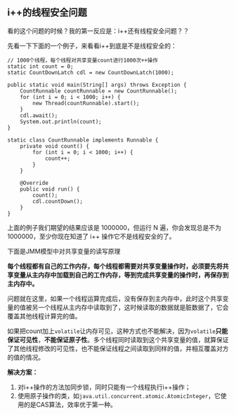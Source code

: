 ## i++的线程安全问题

看的这个问题的时候？我的第一反应是：i++还有线程安全问题？？

先看一下下面的一个例子，来看看i++到底是不是线程安全的：
```
// 1000个线程，每个线程对共享变量count进行1000次++操作
static int count = 0;
static CountDownLatch cdl = new CountDownLatch(1000);

public static void main(String[] args) throws Exception {
    CountRunnable countRunnable = new CountRunnable();
    for (int i = 0; i < 1000; i++) {
        new Thread(countRunnable).start();
    }
    cdl.await();
    System.out.println(count);
}

static class CountRunnable implements Runnable {
    private void count() {
        for (int i = 0; i < 1000; i++) {
            count++;
        }
    }

    @Override
    public void run() {
        count();
        cdl.countDown();
    }
}
```
上面的例子我们期望的结果应该是 1000000，但运行 N 遍，你会发现总是不为 1000000，至少你现在知道了 i++ 操作它不是线程安全的了。

下面是JMM模型中对共享变量的读写原理

**每个线程都有自己的工作内存，每个线程都需要对共享变量操作时，必须要先将共享变量从主内存中加载到自己的工作内存，等到完成共享变量的操作时，再保存到主内存中。**

问题就在这里，如果一个线程运算完成后，没有保存到主内存中，此时这个共享变量的值被另一个线程从主内存中读取到了，这时候读取的数据就是脏数据了，它会覆盖其他线程计算完的值。

如果把count加上`volatile`让内存可见，这种方式也不能解决，因为`volatile`**只能保证可见性**，**不能保证原子性**。多个线程同时读取到这个共享变量的值，就算保证了其他线程修改的可见性，也不能保证线程之间读取到同样的值，并相互覆盖对方的值的情况。

**解决方案：**
1. 对i++操作的方法加同步锁，同时只能有一个线程执行i++操作；
2. 使用原子操作的类，如`java.util.concurrent.atomic.AtomicInteger`，它使用的是CAS算法，效率优于第一种。


